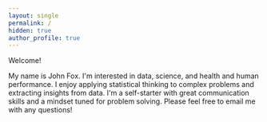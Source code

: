 ```yaml
---
layout: single
permalink: /
hidden: true
author_profile: true
---
```

Welcome!

My name is John Fox. I'm interested in data, science, and health and human performance. I enjoy applying statistical thinking to complex problems and extracting insights from data. I'm a self-starter with great communication skills and a mindset tuned for problem solving. Please feel free to email me with any questions!





